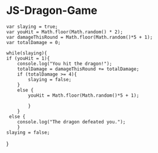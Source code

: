# JS-Dragon-Game

    var slaying = true;
    var youHit = Math.floor(Math.random() * 2);
    var damageThisRound = Math.floor(Math.random()*5 + 1);
    var totalDamage = 0;

    while(slaying){
    if (youHit = 1){
        console.log("You hit the dragon!");
        totalDamage = damageThisRound += totalDamage;
        if (totalDamage >= 4){
            slaying = false;
        }
        else {
            youHit = Math.floor(Math.random()*5 + 1);
    
            }
        }
     else {
        console.log("The dragon defeated you.");
        }    
    slaying = false;
}
